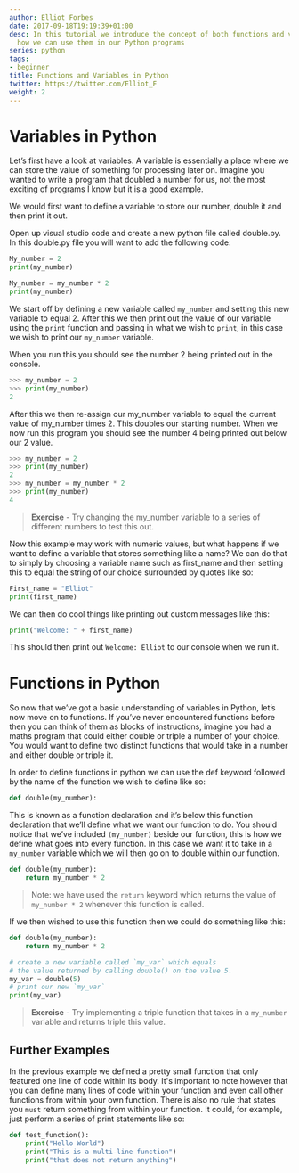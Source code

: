 ```yaml
---
author: Elliot Forbes
date: 2017-09-18T19:19:39+01:00
desc: In this tutorial we introduce the concept of both functions and variables and
  how we can use them in our Python programs
series: python
tags:
- beginner
title: Functions and Variables in Python
twitter: https://twitter.com/Elliot_F
weight: 2
---
```


# Variables in Python

Let’s first have a look at variables. A variable is essentially a place where we can store the value of something for processing later on. Imagine you wanted to write a program that doubled a number for us, not the most exciting of programs I know but it is a good example. 

We would first want to define a variable to store our number, double it and then print it out.

Open up visual studio code and create a new python file called double.py. In this double.py file you will want to add the following code:

```py
My_number = 2
print(my_number)

My_number = my_number * 2
print(my_number)
```

We start off by defining a new variable called `my_number` and setting this new variable to equal 2. After this we then print out the value of our variable using the `print` function and passing in what we wish to `print`, in this case we wish to print our `my_number` variable. 

When you run this you should see the number 2 being printed out in the console.

```py
>>> my_number = 2
>>> print(my_number)
2
```


After this we then re-assign our my_number variable to equal the current value of my_number times 2. This doubles our starting number. When we now run this program you should see the number 4 being printed out below our 2 value. 

```py
>>> my_number = 2
>>> print(my_number)
2
>>> my_number = my_number * 2
>>> print(my_number)
4
```

> **Exercise** - Try changing the my_number variable to a series of different numbers to test this out. 

Now this example may work with numeric values, but what happens if we want to define a variable that stores something like a name? We can do that to simply by choosing a variable name such as first_name and then setting this to equal the string of our choice surrounded by quotes like so:

```py
First_name = "Elliot"
print(first_name)
```

We can then do cool things like printing out custom messages like this:

```py
print("Welcome: " + first_name) 
```

This should then print out `Welcome: Elliot` to our console when we run it. 

# Functions in Python

So now that we’ve got a basic understanding of variables in Python, let’s now move on to functions. If you’ve never encountered functions before then you can think of them as blocks of instructions, imagine you had a maths program that could either double or triple a number of your choice. You would want to define two distinct functions that would take in a number and either double or triple it. 

In order to define functions in python we can use the def keyword followed by the name of the function we wish to define like so:

```py
def double(my_number):
```

This is known as a function declaration and it’s below this function declaration that we’ll define what we want our function to do. You should notice that we’ve included `(my_number)` beside our function, this is how we define what goes into every function. In this case we want it to take in a `my_number` variable which we will then go on to double within our function.

```py
def double(my_number):
    return my_number * 2
```

> Note: we have used the `return` keyword which returns the value of `my_number * 2` whenever this function is called.

If we then wished to use this function then we could do something like this:

```py
def double(my_number):
    return my_number * 2

# create a new variable called `my_var` which equals
# the value returned by calling double() on the value 5.
my_var = double(5)
# print our new `my_var`
print(my_var)
```

> **Exercise** - Try implementing a triple function that takes in a `my_number` variable and returns triple this value.

## Further Examples

In the previous example we defined a pretty small function that only featured one line of code within its body. It's important to note however that you can define many lines of code within your function and even call other functions from within your own function. There is also no rule that states you `must` return something from within your function. It could, for example, just perform a series of print statements like so:

```py
def test_function():
    print("Hello World")
    print("This is a multi-line function")
    print("that does not return anything")
```
